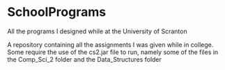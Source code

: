 SchoolPrograms
==============

All the programs I designed while at the University of Scranton

A repository containing all the assignments I was given while in college. Some require the use of the cs2.jar file to run,
namely some of the files in the Comp_Sci_2 folder and the Data_Structures folder
